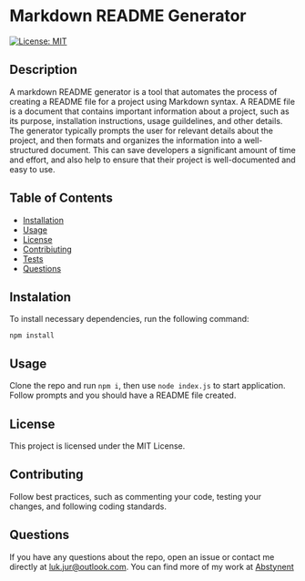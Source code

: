 
# Markdown README Generator
[![License: MIT](https://img.shields.io/badge/License-MIT-yellow.svg)](https://opensource.org/licenses/MIT)

## Description
A markdown README generator is a tool that automates the process of creating a README file for a project using Markdown syntax. A README file is a document that contains important information about a project, such as its purpose, installation instructions, usage guildelines, and other details.  The  generator typically prompts the user for relevant details about the project, and then formats and organizes the information into a well-structured document. This can save developers a significant amount of time and effort, and also help to ensure that their project is well-documented and easy to use.


  ## Table of Contents
  * [Installation](#installation)
  * [Usage](#usage)
  * [License](#license)
  * [Contribiuting](#contributing)
  * [Tests](#tests)
  * [Questions](#questions)

  ## Instalation
  To install necessary dependencies, run the following command:
  ```
  npm install
  ```

  ## Usage
  Clone the repo and run `npm i`, then use `node index.js` to start application. Follow prompts and you should have a README file created.

  ## License
  This project is licensed under the MIT License.

  ## Contributing
  Follow best practices, such as commenting your code, testing your changes, and following coding standards.

  ## Questions
  If you have any questions about the repo, open an issue or contact me directly at luk.jur@outlook.com. You can find more of my work at [Abstynent](https://github.com/Abstynent)
  
